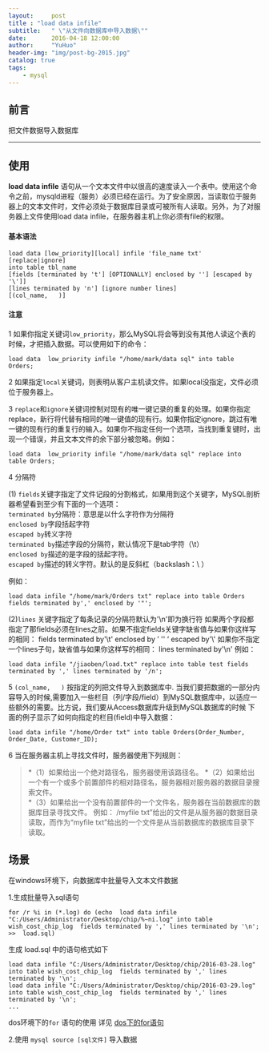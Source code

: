 ```yaml
---
layout:     post
title : "load data infile"
subtitle:   " \"从文件向数据库中导入数据\""
date:       2016-04-18 12:00:00
author:     "YuHuo"
header-img: "img/post-bg-2015.jpg"
catalog: true
tags:
    - mysql
---
```

## 前言  

把文件数据导入数据库  

---

## 使用  

**load data infile** 语句从一个文本文件中以很高的速度读入一个表中。使用这个命令之前，mysqld进程（服务）必须已经在运行。为了安全原因，当读取位于服务器上的文本文件时，文件必须处于数据库目录或可被所有人读取。另外，为了对服务器上文件使用load data infile，在服务器主机上你必须有file的权限。

#### 基本语法  

    load data [low_priority][local] infile 'file_name txt' [replace|ignore]  
    into table tbl_name  
    [fields [terminated by 't'] [OPTIONALLY] enclosed by ''] [escaped by '\']]  
    [lines terminated by 'n'] [ignore number lines] 
    [(col_name,   )]  

#### 注意
   
1  如果你指定关键词`low_priority`，那么MySQL将会等到没有其他人读这个表的时候，才把插入数据。可以使用如下的命令：  
   
	load data  low_priority infile "/home/mark/data sql" into table Orders;  
	
2  如果指定`local`关键词，则表明从客户主机读文件。如果local没指定，文件必须位于服务器上。  

3  `replace`和`ignore`关键词控制对现有的唯一键记录的重复的处理。如果你指定replace，新行将代替有相同的唯一键值的现有行。如果你指定ignore，跳过有唯一键的现有行的重复行的输入。如果你不指定任何一个选项，当找到重复键时，出现一个错误，并且文本文件的余下部分被忽略。例如：  

	load data  low_priority infile "/home/mark/data sql" replace into table Orders;
 
4 分隔符  

(1) `fields`关键字指定了文件记段的分割格式，如果用到这个关键字，MySQL剖析器希望看到至少有下面的一个选项：   
`terminated by`分隔符：意思是以什么字符作为分隔符  
`enclosed by`字段括起字符  
`escaped by`转义字符  
`terminated by`描述字段的分隔符，默认情况下是tab字符（\t）   
`enclosed by`描述的是字段的括起字符。  
`escaped by`描述的转义字符。默认的是反斜杠（backslash：\ ）   

例如：  

	load data infile "/home/mark/Orders txt" replace into table Orders fields terminated by',' enclosed by '"';  

(2)`lines` 关键字指定了每条记录的分隔符默认为'\n'即为换行符
如果两个字段都指定了那fields必须在lines之前。如果不指定fields关键字缺省值与如果你这样写的相同： fields terminated by'\t' enclosed by ’ '' ‘ escaped by'\\'
如果你不指定一个lines子句，缺省值与如果你这样写的相同： lines terminated by'\n'
例如：  

	load data infile "/jiaoben/load.txt" replace into table test fields terminated by ',' lines terminated by '/n';  

5  `(col_name,   )` 按指定的列把文件导入到数据库中. 当我们要把数据的一部分内容导入的时候,需要加入一些栏目（列/字段/field）到MySQL数据库中，以适应一些额外的需要。比方说，我们要从Access数据库升级到MySQL数据库的时候
下面的例子显示了如何向指定的栏目(field)中导入数据： 

	load data infile "/home/Order txt" into table Orders(Order_Number, Order_Date, Customer_ID);  

6  当在服务器主机上寻找文件时，服务器使用下列规则： 
> *（1）如果给出一个绝对路径名，服务器使用该路径名。 
> *（2）如果给出一个有一个或多个前置部件的相对路径名，服务器相对服务器的数据目录搜索文件。  
> *（3）如果给出一个没有前置部件的一个文件名，服务器在当前数据库的数据库目录寻找文件。 
例如： /myfile txt”给出的文件是从服务器的数据目录读取，而作为“myfile txt”给出的一个文件是从当前数据库的数据库目录下读取。



## 场景
    
在windows环境下，向数据库中批量导入文本文件数据   

1.生成批量导入sql语句   
  

	for /r %i in (*.log) do (echo  load data infile "C:/Users/Administrator/Desktop/chip/%~ni.log" into table wish_cost_chip_log  fields terminated by ',' lines terminated by '\n'; >>  load.sql)  

生成 load.sql 中的语句格式如下  

	load data infile "C:/Users/Administrator/Desktop/chip/2016-03-28.log" into table wish_cost_chip_log  fields terminated by ',' lines terminated by '\n'; 
	load data infile "C:/Users/Administrator/Desktop/chip/2016-03-29.log" into table wish_cost_chip_log  fields terminated by ',' lines terminated by '\n'; 
	...

dos环境下的`for` 语句的使用 详见 [dos下的for语句](./)  

2.使用 `mysql source [sql文件]` 导入数据  
